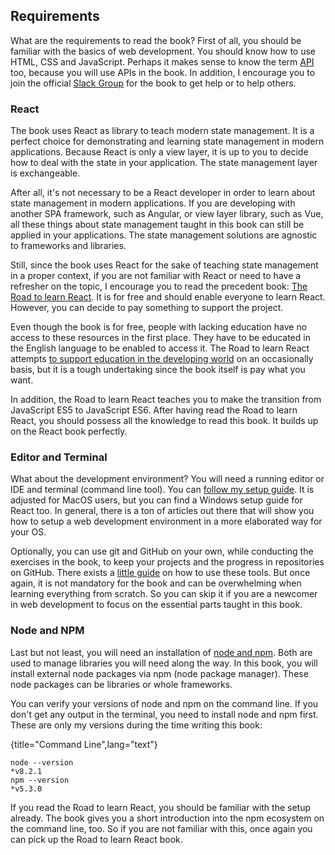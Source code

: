 ## Requirements

What are the requirements to read the book? First of all, you should be familiar with the basics of web development. You should know how to use HTML, CSS and JavaScript. Perhaps it makes sense to know the term [API](https://www.robinwieruch.de/what-is-an-api-javascript/) too, because you will use APIs in the book. In addition, I encourage you to join the official [Slack Group](https://slack-the-road-to-learn-react.wieruch.com/) for the book to get help or to help others.

### React

The book uses React as library to teach modern state management. It is a perfect choice for demonstrating and learning state management in modern applications. Because React is only a view layer, it is up to you to decide how to deal with the state in your application. The state management layer is exchangeable.

After all, it's not necessary to be a React developer in order to learn about state management in modern applications. If you are developing with another SPA framework, such as Angular, or view layer library, such as Vue, all these things about state management taught in this book can still be applied in your applications. The state management solutions are agnostic to frameworks and libraries.

Still, since the book uses React for the sake of teaching state management in a proper context, if you are not familiar with React or need to have a refresher on the topic, I encourage you to read the precedent book: [The Road to learn React](https://www.robinwieruch.de/the-road-to-learn-react/). It is for free and should enable everyone to learn React. However, you can decide to pay something to support the project.

Even though the book is for free, people with lacking education have no access to these resources in the first place. They have to be educated in the English language to be enabled to access it. The Road to learn React attempts [to support education in the developing world](https://www.robinwieruch.de/giving-back-by-learning-react/) on an occasionally basis, but it is a tough undertaking since the book itself is pay what you want.

In addition, the Road to learn React teaches you to make the transition from JavaScript ES5 to JavaScript ES6. After having read the Road to learn React, you should possess all the knowledge to read this book. It builds up on the React book perfectly.

### Editor and Terminal

What about the development environment? You will need a running editor or IDE and terminal (command line tool). You can [follow my setup guide](https://www.robinwieruch.de/developer-setup/). It is adjusted for MacOS users, but you can find a Windows setup guide for React too. In general, there is a ton of articles out there that will show you how to setup a web development environment in a more elaborated way for your OS.

Optionally, you can use git and GitHub on your own, while conducting the exercises in the book, to keep your projects and the progress in repositories on GitHub. There exists a [little guide](https://www.robinwieruch.de/git-essential-commands/) on how to use these tools. But once again, it is not mandatory for the book and can be overwhelming when learning everything from scratch. So you can skip it if you are a newcomer in web development to focus on the essential parts taught in this book.

### Node and NPM

Last but not least, you will need an installation of [node and npm](https://nodejs.org/en/). Both are used to manage libraries you will need along the way. In this book, you will install external node packages via npm (node package manager). These node packages can be libraries or whole frameworks.

You can verify your versions of node and npm on the command line. If you don't get any output in the terminal, you need to install node and npm first. These are only my versions during the time writing this book:

{title="Command Line",lang="text"}
~~~~~~~~
node --version
*v8.2.1
npm --version
*v5.3.0
~~~~~~~~

If you read the Road to learn React, you should be familiar with the setup already. The book gives you a short introduction into the npm ecosystem on the command line, too. So if you are not familiar with this, once again you can pick up the Road to learn React book.
